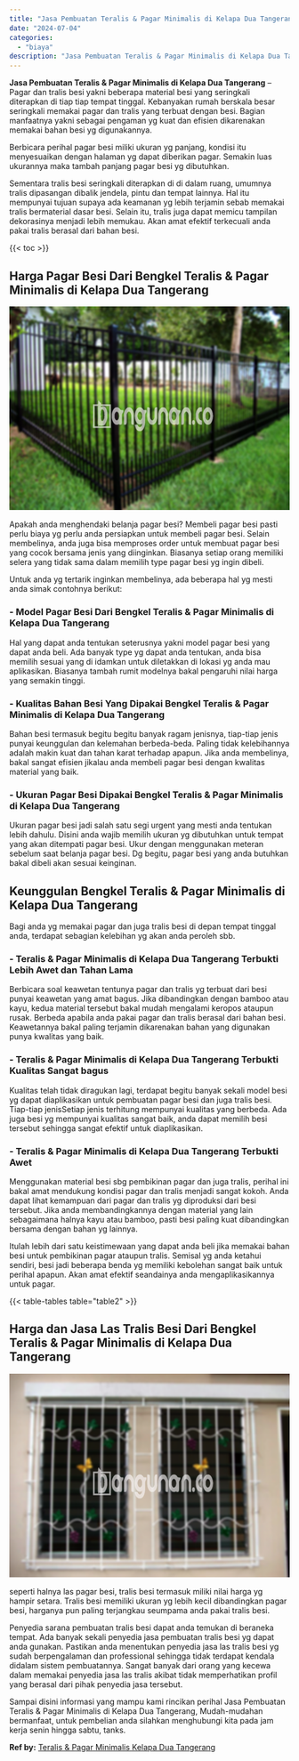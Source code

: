 ```yaml
---
title: "Jasa Pembuatan Teralis & Pagar Minimalis di Kelapa Dua Tangerang"
date: "2024-07-04"
categories: 
  - "biaya"
description: "Jasa Pembuatan Teralis & Pagar Minimalis di Kelapa Dua Tangerang. Sampai disini informasi yang mampu kami rincikan perihal Jasa Pembuatan Teralis & Pagar Min..."
---
```


**Jasa Pembuatan Teralis & Pagar Minimalis di Kelapa Dua Tangerang** – Pagar dan tralis besi yakni beberapa material besi yang seringkali diterapkan di tiap tiap tempat tinggal. Kebanyakan rumah berskala besar seringkali memakai pagar dan tralis yang terbuat dengan besi. Bagian manfaatnya yakni sebagai pengaman yg kuat dan efisien dikarenakan memakai bahan besi yg digunakannya.

Berbicara perihal pagar besi miliki ukuran yg panjang, kondisi itu menyesuaikan dengan halaman yg dapat diberikan pagar. Semakin luas ukurannya maka tambah panjang pagar besi yg dibutuhkan.

Sementara tralis besi seringkali diterapkan di di dalam ruang, umumnya tralis dipasangan dibalik jendela, pintu dan tempat lainnya. Hal itu mempunyai tujuan supaya ada keamanan yg lebih terjamin sebab memakai tralis bermaterial dasar besi. Selain itu, tralis juga dapat memicu tampilan dekorasinya menjadi lebih memukau. Akan amat efektif terkecuali anda pakai tralis berasal dari bahan besi.

{{< toc >}}

## Harga Pagar Besi Dari Bengkel Teralis & Pagar Minimalis di Kelapa Dua Tangerang

![Jasa Pembuatan Teralis & Pagar Minimalis di Kelapa Dua Tangerang](/images/pagar-minimalis-murah-09.png)

Apakah anda menghendaki belanja pagar besi? Membeli pagar besi pasti perlu biaya yg perlu anda persiapkan untuk membeli pagar besi. Selain membelinya, anda juga bisa memproses order untuk membuat pagar besi yang cocok bersama jenis yang diinginkan. Biasanya setiap orang memiliki selera yang tidak sama dalam memilih type pagar besi yg ingin dibeli.

Untuk anda yg tertarik inginkan membelinya, ada beberapa hal yg mesti anda simak contohnya berikut:
### \- Model Pagar Besi Dari Bengkel Teralis & Pagar Minimalis di Kelapa Dua Tangerang

Hal yang dapat anda tentukan seterusnya yakni model pagar besi yang dapat anda beli. Ada banyak type yg dapat anda tentukan, anda bisa memilih sesuai yang di idamkan untuk diletakkan di lokasi yg anda mau aplikasikan. Biasanya tambah rumit modelnya bakal pengaruhi nilai harga yang semakin tinggi.

### \- Kualitas Bahan Besi Yang Dipakai Bengkel Teralis & Pagar Minimalis di Kelapa Dua Tangerang

Bahan besi termasuk begitu begitu banyak ragam jenisnya, tiap-tiap jenis punyai keunggulan dan kelemahan berbeda-beda. Paling tidak kelebihannya adalah makin kuat dan tahan karat terhadap apapun. Jika anda membelinya, bakal sangat efisien jikalau anda membeli pagar besi dengan kwalitas material yang baik.

### \- Ukuran Pagar Besi Dipakai Bengkel Teralis & Pagar Minimalis di Kelapa Dua Tangerang

Ukuran pagar besi jadi salah satu segi urgent yang mesti anda tentukan lebih dahulu. Disini anda wajib memilih ukuran yg dibutuhkan untuk tempat yang akan ditempati pagar besi. Ukur dengan menggunakan meteran sebelum saat belanja pagar besi. Dg begitu, pagar besi yang anda butuhkan bakal dibeli akan sesuai keinginan.

## Keunggulan Bengkel Teralis & Pagar Minimalis di Kelapa Dua Tangerang

Bagi anda yg memakai pagar dan juga tralis besi di depan tempat tinggal anda, terdapat sebagian kelebihan yg akan anda peroleh sbb.

### \- Teralis & Pagar Minimalis di Kelapa Dua Tangerang Terbukti Lebih Awet dan Tahan Lama

Berbicara soal keawetan tentunya pagar dan tralis yg terbuat dari besi punyai keawetan yang amat bagus. Jika dibandingkan dengan bamboo atau kayu, kedua material tersebut bakal mudah mengalami keropos ataupun rusak. Berbeda apabila anda pakai pagar dan tralis berasal dari bahan besi. Keawetannya bakal paling terjamin dikarenakan bahan yang digunakan punya kwalitas yang baik.

### \- Teralis & Pagar Minimalis di Kelapa Dua Tangerang Terbukti Kualitas Sangat bagus

Kualitas telah tidak diragukan lagi, terdapat begitu banyak sekali model besi yg dapat diaplikasikan untuk pembuatan pagar besi dan juga tralis besi. Tiap-tiap jenisSetiap jenis terhitung mempunyai kualitas yang berbeda. Ada juga besi yg mempunyai kualitas sangat baik, anda dapat memilih besi tersebut sehingga sangat efektif untuk diaplikasikan.

### \- Teralis & Pagar Minimalis di Kelapa Dua Tangerang Terbukti Awet

Menggunakan material besi sbg pembikinan pagar dan juga tralis, perihal ini bakal amat mendukung kondisi pagar dan tralis menjadi sangat kokoh. Anda dapat lihat kemampuan dari pagar dan tralis yg diproduksi dari besi tersebut. Jika anda membandingkannya dengan material yang lain sebagaimana halnya kayu atau bamboo, pasti besi paling kuat dibandingkan bersama dengan bahan yg lainnya.

Itulah lebih dari satu keistimewaan yang dapat anda beli jika memakai bahan besi untuk pembikinan pagar ataupun tralis. Semisal yg anda ketahui sendiri, besi jadi beberapa benda yg memiliki kebolehan sangat baik untuk perihal apapun. Akan amat efektif seandainya anda mengaplikasikannya untuk pagar.

{{< table-tables table="table2" >}}

## Harga dan Jasa Las Tralis Besi Dari Bengkel Teralis & Pagar Minimalis di Kelapa Dua Tangerang

![Jasa Pembuatan Teralis & Pagar Minimalis di Kelapa Dua Tangerang](/images/teralis-minimalis-murah-07.png)

seperti halnya las pagar besi, tralis besi termasuk miliki nilai harga yg hampir setara. Tralis besi memiliki ukuran yg lebih kecil dibandingkan pagar besi, harganya pun paling terjangkau seumpama anda pakai tralis besi.

Penyedia sarana pembuatan tralis besi dapat anda temukan di beraneka tempat. Ada banyak sekali penyedia jasa pembuatan tralis besi yg dapat anda gunakan. Pastikan anda menentukan penyedia jasa las tralis besi yg sudah berpengalaman dan professional sehingga tidak terdapat kendala didalam sistem pembuatannya. Sangat banyak dari orang yang kecewa dalam memakai penyedia jasa las tralis akibat tidak memperhatikan profil yang berasal dari pihak penyedia jasa tersebut.

Sampai disini informasi yang mampu kami rincikan perihal Jasa Pembuatan Teralis & Pagar Minimalis di Kelapa Dua Tangerang, Mudah-mudahan bermanfaat, untuk pembelian anda silahkan menghubungi kita pada jam kerja senin hingga sabtu, tanks.

**Ref by:** [Teralis & Pagar Minimalis Kelapa Dua Tangerang](https://id.wikipedia.org/wiki/Teralis)
